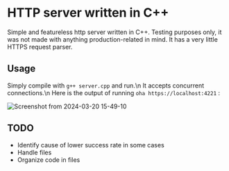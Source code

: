 # HTTP server written in C++
 Simple and featureless http server written in C++.
 Testing purposes only, it was not made with anything production-related in mind.
 It has a very little HTTPS request parser.

## Usage
Simply compile with `g++ server.cpp` and run.\n
It accepts concurrent connections.\n
Here is the output of running `oha https://localhost:4221` :

![Screenshot from 2024-03-20 15-49-10](https://github.com/Heroiu-Justinian/http_server/assets/72274906/50633973-47d8-4d71-a7ac-6411d8b4084b)


## TODO
- Identify cause of lower success rate in some cases
- Handle files
- Organize code in files
